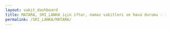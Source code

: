 ```yaml
---
layout: vakit_dashboard
title: MATARA, SRI_LANKA için iftar, namaz vakitleri ve hava durumu - ilçe/eyalet seç
permalink: /SRI_LANKA/MATARA/
---
```


<script type="text/javascript">
  var GLOBAL_COUNTRY = 'SRI_LANKA';
  var GLOBAL_CITY = 'MATARA';
  var GLOBAL_STATE = '';
  var lat = 72;
  var lon = 21;
</script>
